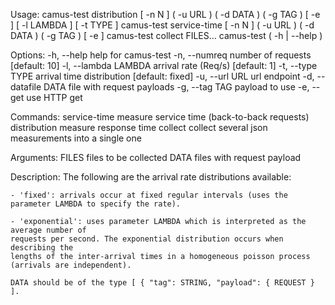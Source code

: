 Usage:
    camus-test distribution [ -n N ] ( -u URL ) ( -d DATA ) ( -g TAG ) [ -e ] [ -l LAMBDA ] [ -t TYPE ]
    camus-test service-time [ -n N ] ( -u URL ) ( -d DATA ) ( -g TAG ) [ -e ]
    camus-test collect FILES...
    camus-test ( -h | --help )

Options:
    -h, --help              help for camus-test
    -n, --numreq            number of requests             [default: 10]
    -l, --lambda LAMBDA     arrival rate (Req/s)           [default: 1]
    -t, --type TYPE         arrival time distribution      [default: fixed]
    -u, --url URL           url endpoint
    -d, --datafile DATA     file with request payloads
    -g, --tag TAG           payload to use
    -e, --get               use HTTP get

Commands:
    service-time            measure service time (back-to-back requests)
    distribution            measure response time
    collect                 collect several json measurements into a single one

Arguments:
    FILES                   files to be collected
    DATA                    files with request payload

Description:
    The following are the arrival rate distributions available:

    - 'fixed': arrivals occur at fixed regular intervals (uses the parameter LAMBDA to specify the rate).

    - 'exponential': uses parameter LAMBDA which is interpreted as the average number of
    requests per second. The exponential distribution occurs when describing the
    lengths of the inter-arrival times in a homogeneous poisson process
    (arrivals are independent).

    DATA should be of the type [ { "tag": STRING, "payload": { REQUEST } ].
